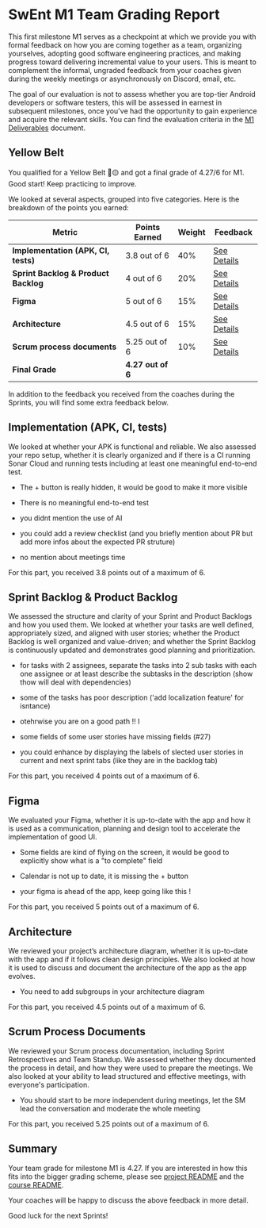 # SwEnt M1 Team Grading Report

This first milestone M1 serves as a checkpoint at which we provide you with formal feedback on how you are coming together as a team, organizing yourselves, adopting good software engineering practices, and making progress toward delivering incremental value to your users. This is meant to complement the informal, ungraded feedback from your coaches given during the weekly meetings or asynchronously on Discord, email, etc.

The goal of our evaluation is not to assess whether you are top-tier Android developers or software testers, this will be assessed in earnest in subsequent milestones, once you've had the opportunity to gain experience and acquire the relevant skills. You can find the evaluation criteria in the [M1 Deliverables](https://github.com/swent-epfl/public/blob/main/project/M1.md) document.


## Yellow Belt

You qualified for a Yellow Belt 🥋🟡 and got a final grade of 4.27/6 for M1. Good start! Keep practicing to improve. 

We looked at several aspects, grouped into five categories. Here is the breakdown of the points you earned:

| Metric                          | **Points Earned**              | **Weight** | **Feedback**                              |
|---------------------------------|--------------------------------|------------|-------------------------------------------|
| **Implementation (APK, CI, tests)** | 3.8 out of 6 | 40%        | [See Details](#implementation-apk-ci-tests) |
| **Sprint Backlog & Product Backlog** | 4 out of 6      | 20%        | [See Details](#sprint-backlog--product-backlog) |
| **Figma**                       | 5 out of 6       | 15%        | [See Details](#figma)                     |
| **Architecture**                | 4.5 out of 6 | 15%       | [See Details](#architecture)               |
| **Scrum process documents**     | 5.25 out of 6       | 10%        | [See Details](#scrum-process-documents)    |
| **Final Grade**                 | **4.27 out of 6**    |            |                                           |


In addition to the feedback you received from the coaches during the Sprints, you will find some extra feedback below.

## Implementation (APK, CI, tests)

We looked at whether your APK is functional and reliable. We also assessed your repo setup, whether it is clearly organized and if there is a CI running Sonar Cloud and running tests including at least one meaningful end-to-end test.

- The + button is really hidden, it would be good to make it more visible
- There is no meaningful end-to-end test
- you didnt mention the use of AI

- you could add a review checklist (and you briefly mention about PR but add more infos about the expected PR struture)

- no mention about meetings time

For this part, you received 3.8 points out of a maximum of 6.

## Sprint Backlog & Product Backlog

We assessed the structure and clarity of your Sprint and Product Backlogs and how you used them.
We looked at whether your tasks are well defined, appropriately sized, and aligned with user stories; whether the Product Backlog is well organized and value-driven; and whether the Sprint Backlog is continuously updated and demonstrates good planning and prioritization.

- for tasks with 2 assignees, separate the tasks into 2 sub tasks with each one assignee or at least describe the subtasks in the description (show thow will deal with dependencies)

- some of the tasks has poor description ('add localization feature' for isntance)

- otehrwise you are on a good path !! I


- some fields of some user stories have missing fields (#27)

- you could enhance by displaying the labels of slected user stories in current and next sprint tabs (like they are in the backlog tab)

For this part, you received 4 points out of a maximum of 6.

## Figma

We evaluated your Figma, whether it is up-to-date with the app and how it is used as a communication, planning and design tool to accelerate the implementation of good UI.

- Some fields are kind of flying on the screen, it would be good to explicitly show what is a "to complete" field
- Calendar is not up to date, it is missing the + button

- your figma is ahead of the app, keep going like this !

For this part, you received 5 points out of a maximum of 6.

## Architecture

We reviewed your project’s architecture diagram, whether it is up-to-date with the app and if it follows clean design principles. We also looked at how it is used to discuss and document the architecture of the app as the app evolves.

- You need to add subgroups in your architecture diagram

For this part, you received 4.5 points out of a maximum of 6.

## Scrum Process Documents

We reviewed your Scrum process documentation, including Sprint Retrospectives and Team Standup. We assessed whether they documented the process in detail, and how they were used to prepare the meetings. We also looked at your ability to lead structured and effective meetings, with everyone's participation.

- You should start to be more independent during meetings, let the SM lead the conversation and moderate the whole meeting

For this part, you received 5.25 points out of a maximum of 6.

## Summary

Your team grade for milestone M1 is 4.27. If you are interested in how this fits into the bigger grading scheme, please see [project README](https://github.com/swent-epfl/public/blob/main/project/README.md) and the [course README](https://github.com/swent-epfl/public/blob/main/README.md).

Your coaches will be happy to discuss the above feedback in more detail.

Good luck for the next Sprints!




